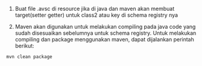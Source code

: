 1. Buat file .avsc di resource jika di java dan maven akan membuat target(setter getter) untuk class2 atau key di schema registry nya


2. Maven akan digunakan untuk melakukan compiling pada java code yang sudah disesuaikan sebelumnya untuk schema registry. Untuk melakukan compiling dan package menggunakan maven, dapat dijalankan perintah berikut:

`mvn clean package`
